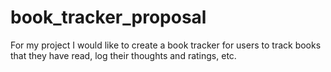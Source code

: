 # book_tracker_proposal

For my project I would like to create a book tracker for users to track books that they have read, log their thoughts and ratings, etc.
